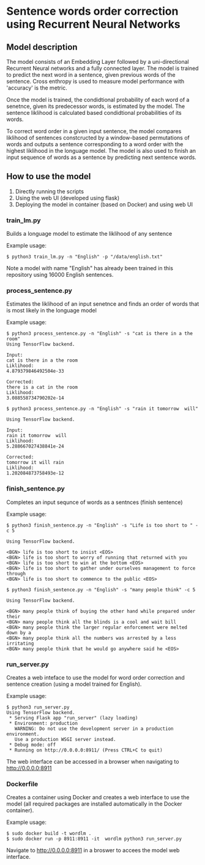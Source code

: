 # Sentence words order correction using Recurrent Neural Networks

## Model description
The model consists of an Embedding Layer followed by a uni-directional Recurrent Neural networks and a fully connected layer.
The model is trained to predict the next word in a sentence, given previous words of the sentence. Cross enthropy is used to measure model performance with
'accuracy' is the metric.

Once the model is trained, the condidtional probability of each word of a senetnce, given its predecessor words, is estimated by the model.
The sentence liklihood is calculated based condidtional probabilities of its words.

To correct word order in a given input sentence, the model compares liklihood of sentences constcructed by a window-based permutations of words
and outputs a sentence corresponding to a word order with the highest liklihood in the longuage model. The model is also used to finish an input sequence of words as a sentence
by predicting next sentence words.

## How to use the model
 1. Directly running the scripts
 2. Using the web UI (developed using flask)
 3. Deploying the model in container (based on Docker) and using web UI

### train_lm.py
Builds a longuage model to estimate the liklihood of any sentence

Example usage:
```
$ python3 train_lm.py -n "English" -p "/data/english.txt"
```
Note a model with name "English" has already been trained in this repository using 16000 English sentences.


### process_sentence.py
Estimates the liklihood of an input senetnce and finds an order of words
that is most likely in the longuage model

Example usage:
```
$ python3 process_sentence.py -n "English" -s "cat is there in a the room"
Using TensorFlow backend.

Input:
cat is there in a the room
Liklihood:
4.879379846492504e-33

Corrected:
there is a cat in the room
Liklihood:
3.088558734790202e-14

$ python3 process_sentence.py -n "English" -s "rain it tomorrow  will"

Using TensorFlow backend.

Input:
rain it tomorrow  will
Liklihood:
5.288667027438841e-24

Corrected:
tomorrow it will rain
Liklihood:
1.202084873758493e-12
```


### finish_sentence.py
Completes an input sequnce of words  as a sentnces (finish sentence)

Example usage:
```
$ python3 finish_sentence.py -n "English" -s "Life is too short to " -c 5

Using TensorFlow backend.

<BGN> life is too short to insist <EOS>
<BGN> life is too short to worry of running that returned with you
<BGN> life is too short to win at the bottom <EOS>
<BGN> life is too short to gather under ourselves management to force through
<BGN> life is too short to commence to the public <EOS>

$ python3 finish_sentence.py -n "English" -s "many people think" -c 5

Using TensorFlow backend.

<BGN> many people think of buying the other hand while prepared under their
<BGN> many people think all the blinds is a cool and wait bill
<BGN> many people think the larger regular enforcement were melted down by a
<BGN> many people think all the numbers was arrested by a less irritating
<BGN> many people think that he would go anywhere said he <EOS>
```

### run_server.py
Creates a web inteface to use the model for word order correction and sentence creation (using a model trained for English).

Example usage:
```
$ python3 run_server.py
Using TensorFlow backend.
 * Serving Flask app "run_server" (lazy loading)
 * Environment: production
   WARNING: Do not use the development server in a production environment.
   Use a production WSGI server instead.
 * Debug mode: off
 * Running on http://0.0.0.0:8911/ (Press CTRL+C to quit)
```

The web interface can be accessed in a browser when navigating to http://0.0.0.0:8911

### Dockerfile
Creates a container using Docker and creates a web interface to use the model (all required packages are installed
automatically in the Docker container).

Example usage:
```
$ sudo docker build -t wordlm .
$ sudo docker run -p 8911:8911 -it  wordlm python3 run_server.py
```

Navigate to http://0.0.0.0:8911 in a broswer to accees the model web interface.
